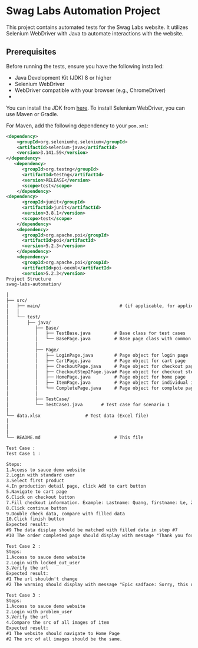 # Swag Labs Automation Project

This project contains automated tests for the Swag Labs website. It utilizes Selenium WebDriver with Java to automate interactions with the website.


## Prerequisites

Before running the tests, ensure you have the following installed:
- Java Development Kit (JDK) 8 or higher
- Selenium WebDriver
- WebDriver compatible with your browser (e.g., ChromeDriver)
- 
You can install the JDK from [here](https://www.oracle.com/java/technologies/javase-downloads.html). To install Selenium WebDriver, you can use Maven or Gradle.

For Maven, add the following dependency to your `pom.xml`:
```xml
<dependency>
    <groupId>org.seleniumhq.selenium</groupId>
    <artifactId>selenium-java</artifactId>
    <version>3.141.59</version>
</dependency>
   <dependency>
      <groupId>org.testng</groupId>
      <artifactId>testng</artifactId>
      <version>RELEASE</version>
      <scope>test</scope>
    </dependency>
<dependency>
      <groupId>junit</groupId>
      <artifactId>junit</artifactId>
      <version>3.8.1</version>
      <scope>test</scope>
    </dependency>
    <dependency>
      <groupId>org.apache.poi</groupId>
      <artifactId>poi</artifactId>
      <version>5.2.3</version>
    </dependency>
    <dependency>
      <groupId>org.apache.poi</groupId>
      <artifactId>poi-ooxml</artifactId>
      <version>5.2.3</version>
Project Structure
swag-labs-automation/

│
├── src/
│   ├── main/                              # (if applicable, for application code)
│   │
│   └── test/
│       ├── java/
│          ├── Base/
│          │   ├── TestBase.java         # Base class for test cases
│          │   └── BasePage.java         # Base page class with common functionality
│          │
│          ├── Page/
│          │   ├── LoginPage.java        # Page object for login page
│          │   ├── CartPage.java         # Page object for cart page
│          │   ├── CheckoutPage.java     # Page object for checkout page
│          │   ├── CheckoutStep2Page.java# Page object for checkout step 2 page
│          │   ├── HomePage.java         # Page object for home page
│          │   ├── ItemPage.java         # Page object for individual item page
│          │   └── CompletePage.java     # Page object for complete page
│          │
│          ├── TestCase/
│          └── TestCase1.java       # Test case for scenario 1
│      
└── data.xlsx                 # Test data (Excel file)
│       
│          
│
└── README.md                            # This file

Test Case :
Test Case 1 :

Steps:
1.Access to sauce demo website
2.Login with standard user
3.Select first product
4.In production detail page, click Add to cart button
5.Navigate to cart page
6.Click on checkout button
7.Fill checkout information. Example: Lastname: Quang, firstname: Le, Zipcode: 70000
8.Click continue button
9.Double check data, compare with filled data
10.Click finish button
Expected result:
#9 The data display should be matched with filled data in step #7
#10 The order completed page should display with message "Thank you for your order!"

Test Case 2 :
Steps:
1.Access to sauce demo website
2.Login with locked_out_user
3.Verify the url
Expected result:
#1 The url shouldn't change
#2 The warning should display with message "Epic sadface: Sorry, this user has been locked out."

Test Case 3 :
Steps:
1.Access to sauce demo website
2.Login with problem_user
3.Verify the url
4.Compare the src of all images of item
Expected result:
#1 The website should navigate to Home Page
#2 The src of all images should be the same.







